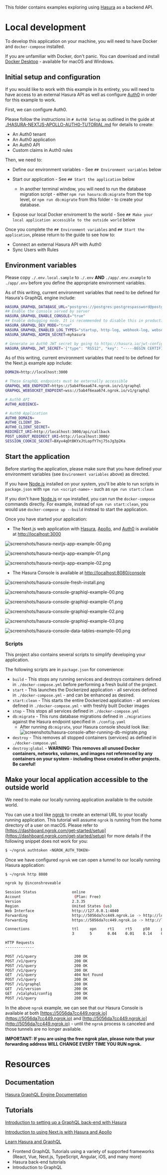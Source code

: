 This folder contains examples exploring using [Hasura](https://hasura.io) as a backend API.

# Local development

To develop this application on your machine, you will need to have Docker and `docker-compose` installed.

If you are unfamiliar with Docker, don't panic. You can download and install [Docker Desktop](https://www.docker.com/products/docker-desktop) - available for macOS and Windows.

## Initial setup and configuration

If you would like to work with this example in its entirety, you will need to have access to an external Hasura API as well as configure [Auth0](https://auth0.com) in order for this example to work.

First, we can configure Auth0.

Please follow the instructions in `# Auth0 Setup` as outlined in the guide at [./HASURA-NEXTJS-APOLLO-AUTH0-TUTORIAL.md](./HASURA-NEXTJS-APOLLO-AUTH0-TUTORIAL.md) for details to create:

- An Auth0 tenant
- An Auth0 application
- An Auth0 API
- Custom claims in Auth0 rules

Then, we need to:

- Define our environment variables - See `## Environment variables` below
- Start our application - See `## Start the application` below

  - In another terminal window, you will need to run the database migration script - either `npm run hasura:db:migrate` from the top level, or `npm run db:migrate` from this folder - to create your database.

- Expose our local Docker enviroment to the world - See `## Make your local application accessible to the outside world` below

Once you complete the `## Environment variables` and `## Start the application`, please return to the guide to see how to:

- Connect an external Hasura API with Auth0
- Sync Users with Rules

## Environment variables

Please copy `./.env.local.sample` to `./.env` **AND** `./app/.env.example` to `./app/.env` before you define the appropriate environment variables.

As of this writing, current environment variables that need to be defined for Hasura's GraphQL engine include:

```sh
HASURA_GRAPHQL_DATABASE_URL="postgres://postgres:postgrespassword@postgres:5432/postgres"
## Enable the console served by server
HASURA_GRAPHQL_ENABLE_CONSOLE="true"
## Enable debugging mode. It is recommended to disable this in production
HASURA_GRAPHQL_DEV_MODE="true"
HASURA_GRAPHQL_ENABLED_LOG_TYPES="startup, http-log, webhook-log, websocket-log, query-log"
HASURA_GRAPHQL_ADMIN_SECRET=myhasura

# Generate an Auth0 JWT secret by going to https://hasura.io/jwt-config/
HASURA_GRAPHQL_JWT_SECRET='{"type": "RS512", "key": "-----BEGIN CERTIFICATE-----\n<EXAMPLE>\n-----END CERTIFICATE-----"}'
```

As of this writing, current environment variables that need to be defined for the Next.js example app include:

```sh
DOMAIN=http://localhost:3000

# These GraphQL endpoints must be externally accessible
GRAPHQL_WEB_ENDPOINT=https://5ab4f6eaa674.ngrok.io/v1/graphql
GRAPHQL_WEBSOCKET_ENDPOINT=wss://5ab4f6eaa674.ngrok.io/v1/graphql

# Auth0 API
AUTH0_AUDIENCE=

# Auth0 Application
AUTH0_DOMAIN=
AUTH0_CLIENT_ID=
AUTH0_CLIENT_SECRET=
REDIRECT_URI=http://localhost:3000/api/callback
POST_LOGOUT_REDIRECT_URI=http://localhost:3000/
SESSION_COOKIE_SECRET=BXyv4qDtBKYxJtLopfY7nj75sJg3p2Ka
```

## Start the application

Before starting the application, please make sure that you have defined your environment variables (see `Environment variables` above) as directed.

If you have [Node.js](https://nodejs.org/en/) installed on your system, you'll be able to run scripts in `package.json` with `npm run <script-name>` - such as `npm run start:clean`

If you don't have [Node.js](https://nodejs.org/en/) or `npm` installed, you can run the `docker-compose` commands directly. For example, instead of `npm run start:clean`, you would use `docker-compose up --build` instead to start the application.

Once you have started your application:

- The Next.js web application with [Hasura](https://hasura.io), [Apollo](https://www.apollographql.com), and [Auth0](https://auth0.com) is available at [http://localhost:3000](http://localhost:3000)

![__screenshots__/hasura-nextjs-app-example-00.png](__screenshots__/hasura-nextjs-app-example-00.png)

![__screenshots__/hasura-nextjs-app-example-01.png](__screenshots__/hasura-nextjs-app-example-01.png)

![__screenshots__/hasura-nextjs-app-example-02.png](__screenshots__/hasura-nextjs-app-example-02.png)

- The Hasura Console is available at [http://localhost:8080/console](http://localhost:8080/console)

![__screenshots__/hasura-console-fresh-install.png](__screenshots__/hasura-console-fresh-install.png)

![__screenshots__/hasura-console-graphiql-example-00.png](__screenshots__/hasura-console-graphiql-example-00.png)

![__screenshots__/hasura-console-graphiql-example-01.png](__screenshots__/hasura-console-graphiql-example-01.png)

![__screenshots__/hasura-console-graphiql-example-02.png](__screenshots__/hasura-console-graphiql-example-02.png)

![__screenshots__/hasura-console-graphiql-example-03.png](__screenshots__/hasura-console-graphiql-example-03.png)

![__screenshots__/hasura-console-data-tables-example-00.png](__screenshots__/hasura-console-data-tables-example-00.png)

### Scripts

This project also contains several scripts to simplify developing your application.

The following scripts are in `package.json` for convenience:

- `build` - This stops any running services and destroys containers defined in `./docker-compose.yml` before performing a fresh build of the project.
- `start` - This launches the Dockerized application - all services defined in `./docker-compose.yml` - and can be enhanced as desired.
- `start:clean` - This starts the entire Dockerized application - all services defined in `./docker-compose.yml` - with freshly built Docker images
- `stop` - This stops all services defined in `./docker-compose.yml`
- `db:migrate` - This runs database migrations defined in `./migrations` against the Hasura endpoint specified in `./config.yaml`
  - After running `db:migrate`, your Hasura console should look like:
    ![__screenshots__/hasura-console-after-running-db-migrate.png](__screenshots__/hasura-console-after-running-db-migrate.png)
- `destroy` - This removes all stopped containers (services) as defined in `./docker-compose.yml`
- `destroy:global` - **WARNING: This removes all unused Docker containers, networks, volumes, and images not referenced by any containers on your system - including those created in other projects. Be careful!**

## Make your local application accessible to the outside world

We need to make our locally running application available to the outside world.

You can use a tool like [ngrok](https://ngrok.com/) to create an external URL to your locally running application. This tutorial will assume `ngrok` is running from the home directory of a user on macOS. Please refer to [https://dashboard.ngrok.com/get-started/setup](https://dashboard.ngrok.com/get-started/setup) for more details if the following snippet does not work for you:

```sh
$ ~/ngrok authtoken <NGROK_AUTH_TOKEN>
```

Once we have configured `ngrok` we can open a tunnel to our locally running Hasura application:

```sh
$ ~/ngrok http 8080

ngrok by @inconshreveable                                                                                                             (Ctrl+C to quit)

Session Status                online
Account                        (Plan: Free)
Version                       2.3.35
Region                        United States (us)
Web Interface                 http://127.0.0.1:4040
Forwarding                    http://5056da7cc449.ngrok.io -> http://localhost:8080
Forwarding                    https://5056da7cc449.ngrok.io -> http://localhost:8080

Connections                   ttl     opn     rt1     rt5     p50     p90
                              3       5       0.04    0.01    0.14    0.28

HTTP Requests
-------------

POST /v1/query                 200 OK
POST /v1/query                 200 OK
POST /v1/query                 200 OK
POST /v1/query                 200 OK
GET  /v1/query                 404 Not Found
POST /v1/query                 200 OK
POST /v1/graphql               200 OK
GET  /v1/version               200 OK
GET  /v1alpha1/config          200 OK
POST /v1/query                 200 OK
```

In the above `ngrok` example, we can see that our Hasura Console is available at both [https://5056da7cc449.ngrok.io](https://5056da7cc449.ngrok.io) and [http://5056da7cc449.ngrok.io](http://5056da7cc449.ngrok.io) - until the `ngrok` process is canceled and those tunnels are no longer available.

**IMPORTANT: If you are using the free ngrok plan, please note that your forwarding address WILL CHANGE EVERY TIME YOU RUN ngrok.**

# Resources

## Documentation

[Hasura GraphQL Engine Documentation](https://hasura.io/docs/1.0/graphql/core/index.html)

## Tutorials

[Introduction to setting up a GraphQL back-end with Hasura](https://hasura.io/learn/graphql/hasura/introduction/)

[Introduction to using Next.js with Hasura and Apollo](https://hasura.io/learn/graphql/nextjs-fullstack-serverless/introduction/)

[Learn Hasura and GraphQL](https://hasura.io/learn/)

- Frontend GraphQL Tutorials using a variety of supported frameworks (React, Vue, Next.js, TypeScript, Angular, iOS, and many more)
- Hasura back-end tutorials
- Introduction to GraphQL
